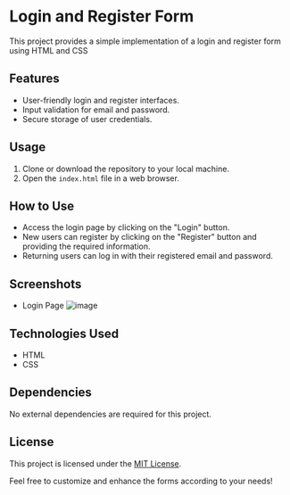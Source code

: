 # Login and Register Form

This project provides a simple implementation of a login and register form using HTML and CSS

## Features
- User-friendly login and register interfaces.
- Input validation for email and password.
- Secure storage of user credentials.

## Usage
1. Clone or download the repository to your local machine.
2. Open the `index.html` file in a web browser.

## How to Use
- Access the login page by clicking on the "Login" button.
- New users can register by clicking on the "Register" button and providing the required information.
- Returning users can log in with their registered email and password.

## Screenshots
- Login Page
![image](https://github.com/ajay-kumar-gour/HTML-Form/assets/153515139/1b6c2a7c-8d59-46f3-9135-0d694676798a)


## Technologies Used
- HTML
- CSS


## Dependencies
No external dependencies are required for this project.

## License
This project is licensed under the [MIT License](LICENSE).

Feel free to customize and enhance the forms according to your needs!

